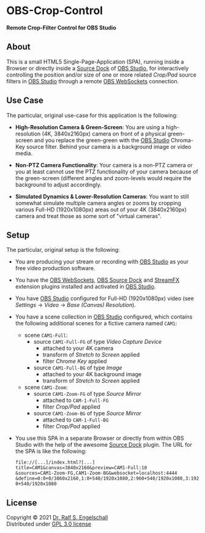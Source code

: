 
OBS-Crop-Control
================

**Remote Crop-Filter Control for OBS Studio**

About
-----

This is a small HTML5 Single-Page-Application
(SPA), running inside a Browser or directly inside a
[Source Dock](https://github.com/exeldro/obs-source-dock) of
[OBS Studio](https://obsproject.com), for interactively
controlling the position and/or size of one or more related *Crop/Pad*
source filters in [OBS Studio](https://obsproject.com) through a remote
[OBS WebSockets](https://github.com/obsproject/obs-websocket) connection.

Use Case
--------

The particular, original use-case for this application is the following:

- **High-Resolution Camera & Green-Screen**:
  You are using a high-resolution (4K, 3840x2160px) camera on front of a physical green-screen
  and you replace the green-green with the [OBS Studio](https://obsproject.com) Chroma-Key
  source filter. Behind your camera is a background image or video media.

- **Non-PTZ Camera Functionality**:
  Your camera is a non-PTZ camera or you at least cannot use the PTZ functionality
  of your camera because of the green-screen (different angles and zoom-levels would
  require the background to adjust accordingly.

- **Simulated Dynamics & Lower-Resolution Cameras**:
  You want to still somewhat simulate multiple camera angles or
  zooms by cropping various Full-HD (1920x1080px) areas out of your
  4K (3840x2160px) camera and treat those as some sort of "virtual
  cameras".

Setup
-----

The particular, original setup is the following:

- You are producing your stream or recording with
  [OBS Studio](https://obsproject.com) as your free video production software.

- You have the [OBS WebSockets](https://github.com/obsproject/obs-websocket),
  [OBS Source Dock](https://github.com/exeldro/obs-source-dock) and
  [StreamFX](https://github.com/Xaymar/obs-StreamFX) extension plugins
  installed and activated in [OBS Studio](https://obsproject.com).

- You have [OBS Studio](https://obsproject.com) configured for Full-HD
  (1920x1080px) video (see *Settings* &rarr; *Video* &rarr; *Base (Canvas) Resolution*).

- You have a scene collection in [OBS Studio](https://obsproject.com) configured,
  which contains the following additional scenes for a fictive camera named `CAM1`:

  - scene `CAM1-Full`:
      - source `CAM1-Full-FG` of type *Video Capture Device*
          - attached to your 4K camera
          - transform of *Stretch to Screen* applied
          - filter *Chrome Key* applied
      - source `CAM1-Full-BG` of type *Image*
          - attached to your 4K background image
          - transform of *Stretch to Screen* applied
  - scene `CAM1-Zoom`:
      - source `CAM1-Zoom-FG` of type *Source Mirror*
          - attached to `CAM-1-Full-FG`
          - filter *Crop/Pad* applied
      - source `CAM1-Zoom-BG` of type *Source Mirror*
          - attached to `CAM-1-Full-BG`
          - filter *Crop/Pad* applied

- You use this SPA in a separate Browser or directly from within OBS Studio
  with the help of the awesome [Source Dock](https://github.com/exeldro/obs-source-dock) plugin.
  The URL for the SPA is like the following:<br/>

  `file://[...]/index.html?[...]`<br/>
  `title=CAM1&canvas=3840x2160&preview=CAM1-Full:10`<br/>
  `&sources=CAM1-Zoom-FG,CAM1-Zoom-BG&websocket=localhost:4444`<br/>
  `&define=0:0+0/3860x2160,1:0+540/1920x1080,2:960+540/1920x1080,3:1920+540/1920x1080`<br/>

License
-------

Copyright &copy; 2021 [Dr. Ralf S. Engelschall](http://engelschall.com/)<br/>
Distributed under [GPL 3.0 license](https://spdx.org/licenses/GPL-3.0-only.html)

